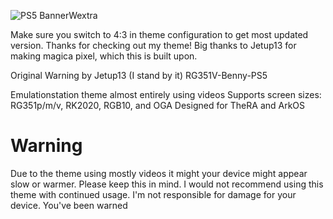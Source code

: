 ![PS5 BannerWextra](https://user-images.githubusercontent.com/72994441/154657914-0a5fd807-ab27-4265-b4ae-52883a06182d.png)


Make sure you switch to 4:3 in theme configuration to get most updated version. 
Thanks for checking out my theme! Big thanks to Jetup13 for making magica pixel, which this is built upon. 

Original Warning by Jetup13 (I stand by it)
RG351V-Benny-PS5

Emulationstation theme almost entirely using videos
Supports screen sizes: RG351p/m/v, RK2020, RGB10, and OGA
Designed for TheRA and ArkOS
# Warning
Due to the theme using mostly videos it might your device might appear slow or warmer. 
Please keep this in mind. I would not recommend using this theme with continued usage. 
I'm not responsible for damage for your device. You've been warned

